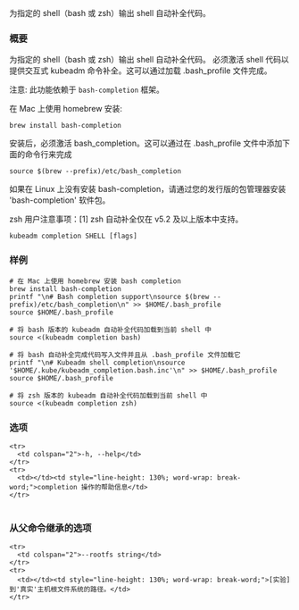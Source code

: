 为指定的 shell（bash 或 zsh）输出 shell 自动补全代码。
<!--
Output shell completion code for the specified shell (bash or zsh).
-->

<!--
### Synopsis
-->

### 概要

<!--
Output shell completion code for the specified shell (bash or zsh).
The shell code must be evaluated to provide interactive
completion of kubeadm commands. This can be done by sourcing it from
the .bash_profile.
-->

为指定的 shell（bash 或 zsh）输出 shell 自动补全代码。
必须激活 shell 代码以提供交互式 kubeadm 命令补全。这可以通过加载 .bash_profile 文件完成。

<!--
Note: this requires the bash-completion framework.
-->

注意: 此功能依赖于 `bash-completion` 框架。

<!--
To install it on Mac use homebrew:
    $ brew install bash-completion
Once installed, bash_completion must be evaluated. This can be done by adding the
following line to the .bash_profile
    $ source $(brew --prefix)/etc/bash_completion
-->

在 Mac 上使用 homebrew 安装:

    brew install bash-completion

安装后，必须激活 bash_completion。这可以通过在 .bash_profile 文件中添加下面的命令行来完成 

    source $(brew --prefix)/etc/bash_completion

<!--
If bash-completion is not installed on Linux, please install the 'bash-completion' package
via your distribution's package manager.
-->

如果在 Linux 上没有安装 bash-completion，请通过您的发行版的包管理器安装 'bash-completion' 软件包。

<!--
Note for zsh users: [1] zsh completions are only supported in versions of zsh >= 5.2
-->

zsh 用户注意事项：[1] zsh 自动补全仅在 v5.2 及以上版本中支持。

```
kubeadm completion SHELL [flags]
```

<!--
### Examples
-->

### 样例

<!--
```

# Install bash completion on a Mac using homebrew
brew install bash-completion
printf "\n# Bash completion support\nsource $(brew --prefix)/etc/bash_completion\n" >> $HOME/.bash_profile
source $HOME/.bash_profile

# Load the kubeadm completion code for bash into the current shell
source <(kubeadm completion bash)

# Write bash completion code to a file and source if from .bash_profile
kubeadm completion bash > ~/.kube/kubeadm_completion.bash.inc
printf "\n# Kubeadm shell completion\nsource '$HOME/.kube/kubeadm_completion.bash.inc'\n" >> $HOME/.bash_profile
source $HOME/.bash_profile

# Load the kubeadm completion code for zsh[1] into the current shell
source <(kubeadm completion zsh)
```
-->

```
# 在 Mac 上使用 homebrew 安装 bash completion
brew install bash-completion
printf "\n# Bash completion support\nsource $(brew --prefix)/etc/bash_completion\n" >> $HOME/.bash_profile
source $HOME/.bash_profile

# 将 bash 版本的 kubeadm 自动补全代码加载到当前 shell 中
source <(kubeadm completion bash)

# 将 bash 自动补全完成代码写入文件并且从 .bash_profile 文件加载它
printf "\n# Kubeadm shell completion\nsource '$HOME/.kube/kubeadm_completion.bash.inc'\n" >> $HOME/.bash_profile
source $HOME/.bash_profile

# 将 zsh 版本的 kubeadm 自动补全代码加载到当前 shell 中
source <(kubeadm completion zsh)
```

<!--
### Options
-->

### 选项

<!--
<table style="width: 100%; table-layout: fixed;">
  <colgroup>
    <col span="1" style="width: 10px;" />
    <col span="1" />
  </colgroup>
  <tbody>

    <tr>
      <td colspan="2">-h, --help</td>
    </tr>
    <tr>
      <td></td><td style="line-height: 130%; word-wrap: break-word;">help for completion</td>
    </tr>

  </tbody>
</table>
-->

<table style="width: 100%; table-layout: fixed;">
  <colgroup>
    <col span="1" style="width: 10px;" />
    <col span="1" />
  </colgroup>
  <tbody>

    <tr>
      <td colspan="2">-h, --help</td>
    </tr>
    <tr>
      <td></td><td style="line-height: 130%; word-wrap: break-word;">completion 操作的帮助信息</td>
    </tr>

  </tbody>
</table>



<!--
### Options
-->

### 从父命令继承的选项

<!--
<table style="width: 100%; table-layout: fixed;">
  <colgroup>
    <col span="1" style="width: 10px;" />
    <col span="1" />
  </colgroup>
  <tbody>

    <tr>
      <td colspan="2">--rootfs string</td>
    </tr>
    <tr>
      <td></td><td style="line-height: 130%; word-wrap: break-word;">[EXPERIMENTAL] The path to the 'real' host root filesystem.</td>
    </tr>

  </tbody>
</table>
-->

<table style="width: 100%; table-layout: fixed;">
  <colgroup>
    <col span="1" style="width: 10px;" />
    <col span="1" />
  </colgroup>
  <tbody>

    <tr>
      <td colspan="2">--rootfs string</td>
    </tr>
    <tr>
      <td></td><td style="line-height: 130%; word-wrap: break-word;">[实验] 到'真实'主机根文件系统的路径。</td>
    </tr>

  </tbody>
</table>



